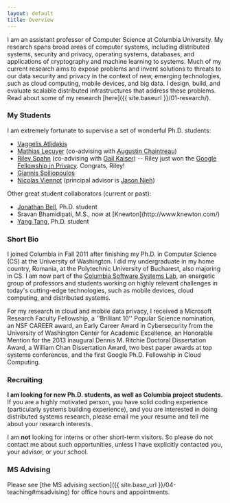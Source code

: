 ```yaml
---
layout: default
title: Overview
---
```


I am an assistant professor of Computer Science at Columbia University. My research spans broad areas of computer systems,
including distributed systems, security and privacy, operating systems, databases, and applications of cryptography and machine
learning to systems.
Much of my current research aims to expose problems and invent solutions to threats to our data security and privacy in the context of new, emerging technologies, such as cloud computing, mobile devices, and big data.
I design, build, and evaluate scalable distributed infrastructures that address these problems.
Read about some of my research [here]({{ site.baseurl }}/01-research/).

### My Students

I am extremely fortunate to supervise a set of wonderful Ph.D. students:

* [Vaggelis Atlidakis](http://www.cs.columbia.edu/~vatlidak/)
* [Mathias Lecuyer](http://www.cs.columbia.edu/~mathias/) (co-advising with [Augustin Chaintreau](http://www.cs.columbia.edu/~augustin/))
* [Riley Spahn](http://www.cs.columbia.edu/~riley/) (co-advising with [Gail
  Kaiser](http://www.cs.columbia.edu/~kaiser/)) -- Riley just won the [Google Fellowship in Privacy](http://googleresearch.blogspot.com/2015/02/announcing-2015-north-american-google.html). Congrats, Riley!
* [Giannis Spiliopoulos](http://spiliopoulos.github.io/)
* [Nicolas Viennot](https://github.com/nviennot) (principal advisor is [Jason
  Nieh](http://www.cs.columbia.edu/~nieh/))

Other great student collaborators (current or past):
<ul>
    <li><a href="http://jonbell.net">Jonathan Bell</a>, Ph.D. student</li>
    <li>Sravan Bhamidipati, M.S., now at [Knewton](http://www.knewton.com/)</li>
    <li><a href="http://www.cs.columbia.edu/~ty/">Yang Tang</a>, Ph.D. student</li>
</ul>

### Short Bio

I joined Columbia in Fall 2011 after finishing my Ph.D. in Computer Science
(CS) at the University of Washington.
I did my undergraduate in my home country, Romania, at the Polytechnic
University of Bucharest, also majoring in CS.
I am now part of the [Columbia Software Systems Lab](http://systems.cs.columbia.edu/),
an energetic group of professors and students working on highly relevant challenges in
today's cutting-edge technologies, such as mobile devices, cloud computing, and
distributed systems.

For my research in cloud and mobile data privacy, I received 
a Microsoft Research Faculty Fellowship, a ''Brilliant 10''
Popular Science nomination, an NSF CAREER award,  an Early Career Award
in Cybersecurity from the University of Washington Center for Academic
Excellence, an Honorable Mention for the 2013 inaugural Dennis M. Ritchie
Doctoral Dissertation Award, a William Chan Dissertation Award, two
best paper awards at top systems conferences, and the first Google
Ph.D. Fellowship in Cloud Computing.




### Recruiting

**I am looking for new Ph.D. students, as well as Columbia project students.**
If you are a highly motivated person, you have solid coding experience
(particularly systems building experience), and you are interested in
doing distributed systems research, please email me your resume and
tell me about your research interests.

I am **not** looking for interns or other short-term visitors.
So please do not contact me about such opportunities, unless I have
explicitly contacted you, your advisor, or your school.


### MS Advising

Please see [the MS advising section]({{ site.base_url }}/04-teaching#msadvising) for office hours
and appointments.



